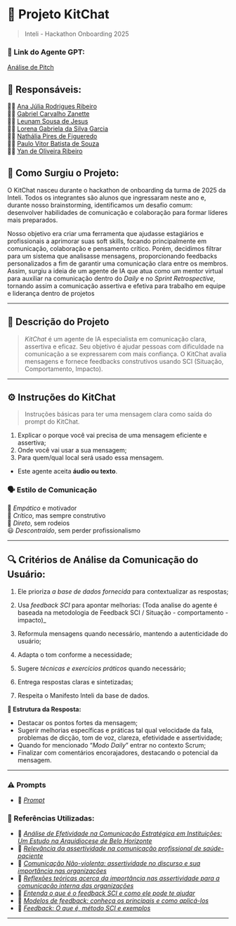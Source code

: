 # 🤖 Projeto KitChat 
> Inteli - Hackathon Onboarding 2025

### **🔗 Link do Agente GPT:**  
[Análise de Pitch](exemplo)

## **👥 Responsáveis:**  
👩‍💻 [Ana Júlia Rodrigues Ribeiro](https://github.com/anajuliarrod)  
👨‍💻 [Gabriel Carvalho Zanette](https://github.com/Zanette00)  
👨‍💻 [Leunam Sousa de Jesus](https://github.com/leeunam)  
👩‍💻 [Lorena Gabriela da Silva Garcia](https://github.com/loreggarcia)  
👩‍💻 [Nathália Pires de Figueredo](https://github.com/Nathaliapfigueredo)  
👨‍💻 [Paulo Vitor Batista de Souza](https://github.com/funnyweird) <br>
👨‍💻 [Yan de Oliveira Ribeiro](https://github.com/yandoribeiro)  

## **📖 Como Surgiu o Projeto:**

O KitChat nasceu durante o hackathon de onboarding da turma de 2025 da Inteli. Todos os integrantes são alunos que ingressaram neste ano e, durante nosso brainstorming, identificamos um desafio comum: desenvolver habilidades de comunicação e colaboração para formar líderes mais preparados.

Nosso objetivo era criar uma ferramenta que ajudasse estagiários e profissionais a aprimorar suas soft skills, focando principalmente em comunicação, colaboração e pensamento crítico. Porém, decidimos filtrar para um sistema que analisasse mensagens, proporcionando feedbacks personalizados a fim de garantir uma comunicação clara entre os membros. Assim, surgiu a ideia de um agente de IA que atua como um mentor virtual para auxiliar na comunicação dentro do *Daily* e no *Sprint Retrospective*, tornando assim a comunicação assertiva e efetiva para trabalho em equipe e liderança dentro de projetos 

---

## **📄 Descrição do Projeto**  
> *KitChat* é um agente de IA especialista em comunicação clara, assertiva e eficaz. Seu objetivo é ajudar pessoas com dificuldade na comunicação a se expressarem com mais confiança. O KitChat avalia mensagens e fornece feedbacks construtivos usando SCI (Situação, Comportamento, Impacto).  


---

## **⚙️ Instruções do KitChat**  
> Instruções básicas para ter uma mensagem clara como saída do prompt do KitChat.
> 
01. Explicar o porque você vai precisa de uma mensagem eficiente e assertiva; <br>
02. Onde você vai usar a sua mensagem; <br>
03. Para quem/qual local será usado essa mensagem. <br>

- Este agente aceita **áudio ou texto**.

### **🗣️ Estilo de Comunicação**  
🤝 *Empático* e motivador  
🧠 *Crítico*, mas sempre construtivo  
🎯 *Direto*, sem rodeios  
😃 *Descontraído*, sem perder profissionalismo  

---

## **🔍 Critérios de Análise da Comunicação do Usuário:**  

01. Ele prioriza *a base de dados fornecida* para contextualizar as respostas;
02. Usa *feedback SCI* para apontar melhorias:
(Toda analise do agente é baseada na metodologia de Feedback SCI / Situação - comportamento - impacto)_

03. Reformula mensagens quando necessário, mantendo a autenticidade do usuário;
04. Adapta o tom conforme a necessidade;
05. Sugere *técnicas e exercícios práticos* quando necessário;
06. Entrega respostas claras e sintetizadas;
07. Respeita o Manifesto Inteli da base de dados.


**🎯 Estrutura da Resposta:**  
  - Destacar os pontos fortes da mensagem;
  - Sugerir melhorias específicas e práticas tal qual velocidade da fala, problemas de dicção, tom de voz, clareza, efetividade e assertividade;
  - Quando for mencionado “*Modo Daily*” entrar no contexto Scrum;
  - Finalizar com comentários encorajadores, destacando o potencial da mensagem.  

---
### **⚠️ Prompts**
- 📄 _[Prompt](https://github.com/leeunam/HackathonOnboarding2025/blob/main/prompts.txt)_

  
### **📘 Referências Utilizadas:**  
- 📗 _[Análise de Efetividade na Comunicação Estratégica em Instituições: Um Estudo na Arquidiocese de Belo Horizonte](https://arquivo.bocc.ubi.pt/pag/bocc-eliane.pdf)_
- 📙 _[Relevância da assertividade na comunicação profissional de saúde-paciente](https://scielo.pt/pdf/psd/v13n2/v13n2a11.pdf )_
- 📕 _[Comunicação Não-violenta: assertividade no discurso e sua importância nas organizações](https://ojs.revistagesec.org.br/secretariado/article/view/1265/568)_
- 📘 _[Reflexões teóricas acerca da importância nas assertividade para a comunicação interna das organizações](https://ric.cps.sp.gov.br/bitstream/123456789/12149/1/grh_2022-2_Artigo_juliana_assertividade-comunicacao-interna.pdf)_
- 📙 _[Entenda o que é o feedback SCI e como ele pode te ajudar](https://blog.smartleader.com.br/feedback-sci/)_
- 📗 _[Modelos de feedback: conheça os principais e como aplicá-los](https://www.qulture.rocks/blog/modelos-de-feedback)_
- 📘 _[Feedback: O que é, método SCI e exemplos](https://www.escoladeceo.com.br/feedback-o-que-e-para-que-serve-qual-o-melhor-metodo-e-exemplos)_

---
